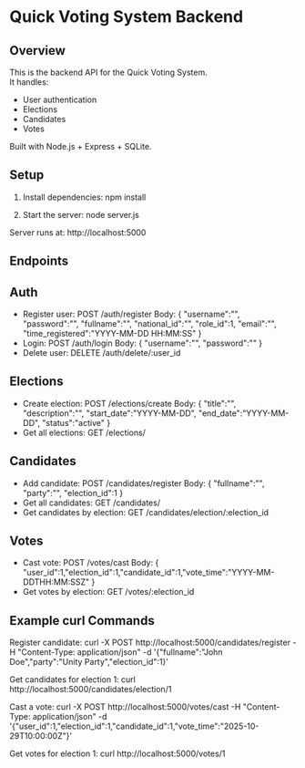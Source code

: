 Quick Voting System Backend
===========================

Overview
--------
This is the backend API for the Quick Voting System.  
It handles:
- User authentication
- Elections
- Candidates
- Votes

Built with Node.js + Express + SQLite.

Setup
-----
1. Install dependencies:
   npm install

2. Start the server:
   node server.js

Server runs at:
http://localhost:5000

Endpoints
---------

Auth
----
- Register user: POST /auth/register
  Body: { "username":"", "password":"", "fullname":"", "national_id":"", "role_id":1, "email":"", "time_registered":"YYYY-MM-DD HH:MM:SS" }
- Login: POST /auth/login
  Body: { "username":"", "password":"" }
- Delete user: DELETE /auth/delete/:user_id

Elections
---------
- Create election: POST /elections/create
  Body: { "title":"", "description":"", "start_date":"YYYY-MM-DD", "end_date":"YYYY-MM-DD", "status":"active" }
- Get all elections: GET /elections/

Candidates
----------
- Add candidate: POST /candidates/register
  Body: { "fullname":"", "party":"", "election_id":1 }
- Get all candidates: GET /candidates/
- Get candidates by election: GET /candidates/election/:election_id

Votes
-----
- Cast vote: POST /votes/cast
  Body: { "user_id":1,"election_id":1,"candidate_id":1,"vote_time":"YYYY-MM-DDTHH:MM:SSZ" }
- Get votes by election: GET /votes/:election_id

Example curl Commands
--------------------
Register candidate:
curl -X POST http://localhost:5000/candidates/register -H "Content-Type: application/json" -d '{"fullname":"John Doe","party":"Unity Party","election_id":1}'

Get candidates for election 1:
curl http://localhost:5000/candidates/election/1

Cast a vote:
curl -X POST http://localhost:5000/votes/cast -H "Content-Type: application/json" -d '{"user_id":1,"election_id":1,"candidate_id":1,"vote_time":"2025-10-29T10:00:00Z"}'

Get votes for election 1:
curl http://localhost:5000/votes/1

